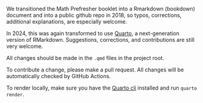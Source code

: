 We transitioned the Math Prefresher booklet into a Rmarkdown (bookdown) document and into a public github repo in 2018, so typos, corrections, additional explanations, are especially welcome. 

In 2024, this was again transformed to use [Quarto](https://quarto.org/), a next-generation version of RMarkdown. Suggestions, corrections, and contributions are still very welcome.

All changes should be made in the `.qmd` files in the project root.

To contribute a change, please make a pull request. All changes will be automatically checked by GitHub Actions.

To render locally, make sure you have the [Quarto cli](https://quarto.org/docs/get-started/) installed and run `quarto render`.
